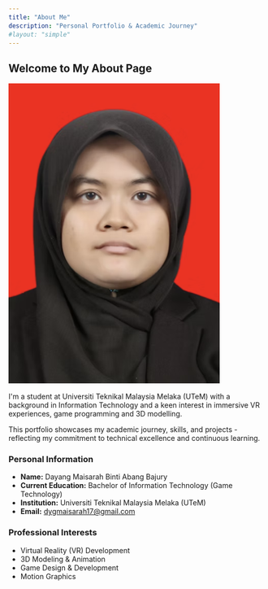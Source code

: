 ```yaml
---
title: "About Me"
description: "Personal Portfolio & Academic Journey"
#layout: "simple"
---
```


## Welcome to My About Page

![Mai pic](/static/img/mai.png)

I'm a student at Universiti Teknikal Malaysia Melaka (UTeM) with a background in Information Technology and a keen interest in immersive VR experiences, game programming and 3D modelling.

This portfolio showcases my academic journey, skills, and projects - reflecting my commitment to technical excellence and continuous learning.

### Personal Information

- **Name:** Dayang Maisarah Binti Abang Bajury
- **Current Education:** Bachelor of Information Technology (Game Technology)
- **Institution:** Universiti Teknikal Malaysia Melaka (UTeM)
- **Email:** dygmaisarah17@gmail.com

### Professional Interests

- Virtual Reality (VR) Development
- 3D Modeling & Animation
- Game Design & Development
- Motion Graphics